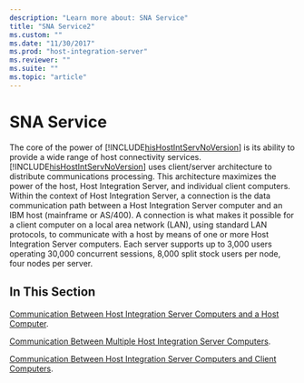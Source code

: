 ```yaml
---
description: "Learn more about: SNA Service"
title: "SNA Service2"
ms.custom: ""
ms.date: "11/30/2017"
ms.prod: "host-integration-server"
ms.reviewer: ""
ms.suite: ""
ms.topic: "article"
---
```

# SNA Service
The core of the power of [!INCLUDE[hisHostIntServNoVersion](../includes/hishostintservnoversion-md.md)] is its ability to provide a wide range of host connectivity services. [!INCLUDE[hisHostIntServNoVersion](../includes/hishostintservnoversion-md.md)] uses client/server architecture to distribute communications processing. This architecture maximizes the power of the host, Host Integration Server, and individual client computers. Within the context of Host Integration Server, a connection is the data communication path between a Host Integration Server computer and an IBM host (mainframe or AS/400). A connection is what makes it possible for a client computer on a local area network (LAN), using standard LAN protocols, to communicate with a host by means of one or more Host Integration Server computers. Each server supports up to 3,000 users operating 30,000 concurrent sessions, 8,000 split stock users per node, four nodes per server.  
  
## In This Section  
 [Communication Between Host Integration Server Computers and a Host Computer](../core/communication-between-host-integration-server-computers-and-a-host-computer2.md).  
  
 [Communication Between Multiple Host Integration Server Computers](../core/communication-between-multiple-host-integration-server-computers1.md).  
  
 [Communication Between Host Integration Server Computers and Client Computers](../core/communication-between-host-integration-server-computers-and-client-computers1.md).
